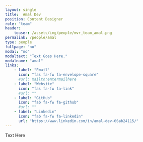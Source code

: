 ```yaml
---
layout: single
title:  Amal Dev
position: Content Designer
role: "team"
header:
    teaser: /assets/img/people/mvr_team_amal.png
permalink: /people/amal
type: people
fullpage: "no"
modal: "no"
modaltext: "Text Goes Here."
modalname: "amal"
links:
    - label: "Email"
      icon: "fas fa-fw fa-envelope-square"
      #url: mailto:entermailhere
    - label: "Website"
      icon: "fas fa-fw fa-link"
      #url: ""
    - label: "GitHub"
      icon: "fab fa-fw fa-github"
      #url: ""
    - label: "Linkedin"
      icon: "fab fa-fw fa-linkedin"
      url: "https://www.linkedin.com/in/amal-dev-66ab24115/"
---
```


Text Here


